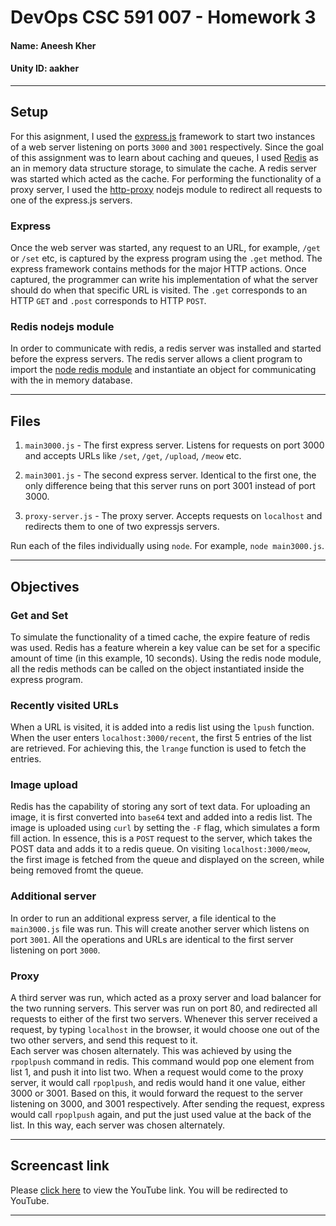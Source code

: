 # DevOps CSC 591 007 - Homework 3  
#### Name: Aneesh Kher
#### Unity ID: aakher  

---

## Setup
For this asignment, I used the [express.js](http://expressjs.com/) framework to start two instances of a web server listening on ports `3000` and `3001` respectively. Since the goal of this assignment was to learn about caching and queues, I used [Redis](http://redis.io/) as an in memory data structure storage, to simulate the cache. A redis server was started which acted as the cache. For performing the functionality of a proxy server, I used the [http-proxy](https://github.com/nodejitsu/node-http-proxy) nodejs module to redirect all requests to one of the express.js servers.  


### Express
Once the web server was started, any request to an URL, for example, `/get` or `/set` etc, is captured by the express program using the `.get` method. The express framework contains methods for the major HTTP actions. Once captured, the programmer can write his implementation of what the server should do when that specific URL is visited. The `.get` corresponds to an HTTP `GET` and `.post` corresponds to HTTP `POST`.  

### Redis nodejs module
In order to communicate with redis, a redis server was installed and started before the express servers. The redis server allows a client program to import the [node redis module](https://github.com/NodeRedis/node_redis) and instantiate an object for communicating with the in memory database.

---

## Files  
1. `main3000.js` - The first express server. Listens for requests on port 3000 and accepts URLs like `/set`, `/get`, `/upload`, `/meow` etc.


2. `main3001.js` - The second express server. Identical to the first one, the only difference being that this server runs on port 3001 instead of port 3000.  


3. `proxy-server.js` - The proxy server. Accepts requests on `localhost` and redirects them to one of two expressjs servers.

Run each of the files individually using `node`. For example, `node main3000.js`.  

---

## Objectives

### Get and Set
To simulate the functionality of a timed cache, the expire feature of redis was used. Redis has a feature wherein a key value can be set for a specific amount of time (in this example, 10 seconds). Using the redis node module, all the redis methods can be called on the object instantiated inside the express program.

### Recently visited URLs
When a URL is visited, it is added into a redis list using the `lpush` function. When the user enters `localhost:3000/recent`, the first 5 entries of the list are retrieved. For achieving this, the `lrange` function is used to fetch the entries.  

### Image upload
Redis has the capability of storing any sort of text data. For uploading an image, it is first converted into `base64` text and added into a redis list. The image is uploaded using `curl` by setting the `-F` flag, which simulates a form fill action. In essence, this is a `POST` request to the server, which takes the POST data and adds it to a redis queue. On visiting `localhost:3000/meow`, the first image is fetched from the queue and displayed on the screen, while being removed fromt the queue.

### Additional server
In order to run an additional express server, a file identical to the `main3000.js` file was run. This will create another server which listens on port `3001`. All the operations and URLs are identical to the first server listening on port `3000`.

### Proxy
A third server was run, which acted as a proxy server and load balancer for the two running servers. This server was run on port 80, and redirected all requests to either of the first two servers. Whenever this server received a request, by typing `localhost` in the browser, it would choose one out of the two other servers, and send this request to it.  
Each server was chosen alternately. This was achieved by using the `rpoplpush` command in redis. This command would pop one element from list 1, and push it into list two. When a request would come to the proxy server, it would call `rpoplpush`, and redis would hand it one value, either 3000 or 3001. Based on this, it would forward the request to the server listening on 3000, and 3001 respectively. After sending the request, express would call `rpoplpush` again, and put the just used value at the back of the list. In this way, each server was chosen alternately.  

---


## Screencast link  
Please [click here](https://youtu.be/uxE1HdNwbpY) to view the YouTube link. You will be redirected to YouTube.  

---

